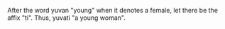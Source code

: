 After the word yuvan "young" when it denotes a female, let there be the affix "ti". Thus, yuvati "a young woman".